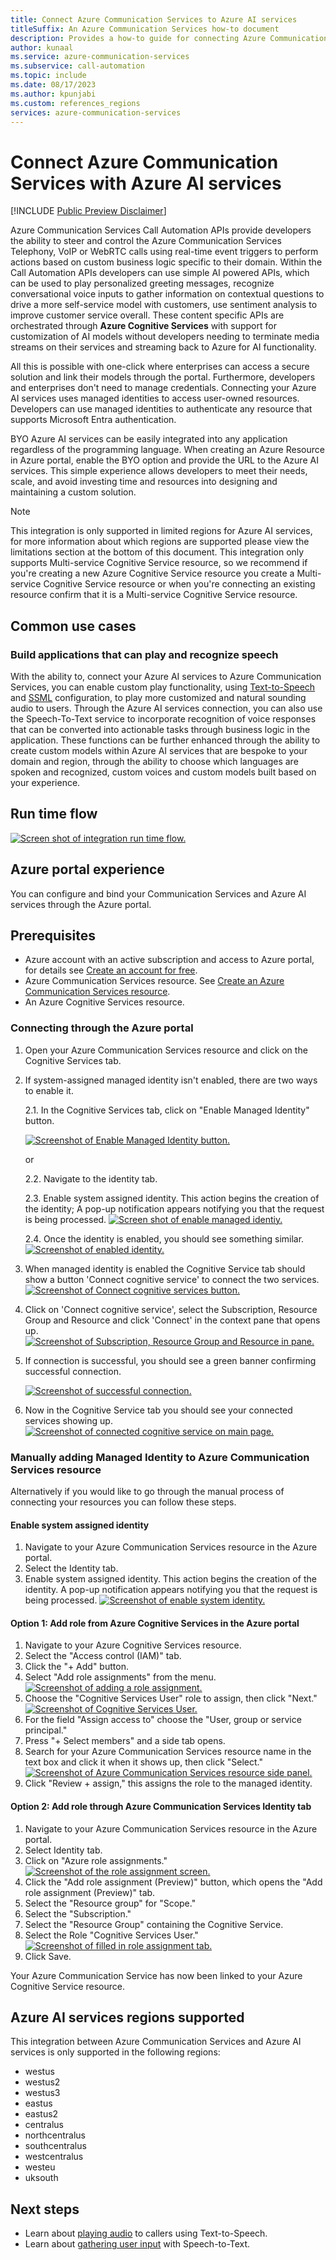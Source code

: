 ```yaml
---
title: Connect Azure Communication Services to Azure AI services
titleSuffix: An Azure Communication Services how-to document
description: Provides a how-to guide for connecting Azure Communication Services to Azure AI services.
author: kunaal
ms.service: azure-communication-services
ms.subservice: call-automation
ms.topic: include
ms.date: 08/17/2023
ms.author: kpunjabi
ms.custom: references_regions
services: azure-communication-services
---
```


# Connect Azure Communication Services with Azure AI services

[!INCLUDE [Public Preview Disclaimer](../../includes/public-preview-include-document.md)]


Azure Communication Services Call Automation APIs provide developers the ability to steer and control the Azure Communication Services Telephony, VoIP or WebRTC calls using real-time event triggers to perform actions based on custom business logic specific to their domain. Within the Call Automation APIs developers can use simple AI powered APIs, which can be used to play personalized greeting messages, recognize conversational voice inputs to gather information on contextual questions to drive a more self-service model with customers, use sentiment analysis to improve customer service overall. These content specific APIs are orchestrated through **Azure Cognitive Services** with support for customization of AI models without developers needing to terminate media streams on their services and streaming back to Azure for AI functionality. 

All this is possible with one-click where enterprises can access a secure solution and link their models through the portal. Furthermore, developers and enterprises don't need to manage credentials. Connecting your Azure AI services uses managed identities to access user-owned resources. Developers can use managed identities to authenticate any resource that supports Microsoft Entra authentication.

BYO Azure AI services can be easily integrated into any application regardless of the programming language. When creating an Azure Resource in Azure portal, enable the BYO option and provide the URL to the Azure AI services. This simple experience allows developers to meet their needs, scale, and avoid investing time and resources into designing and maintaining a custom solution.

> [!NOTE]
> This integration is only supported in limited regions for Azure AI services, for more information about which regions are supported please view the limitations section at the bottom of this document. This integration only supports Multi-service Cognitive Service resource, so we recommend if you're creating a new Azure Cognitive Service resource you create a Multi-service Cognitive Service resource or when you're connecting an existing resource confirm that it is a Multi-service Cognitive Service resource.

## Common use cases

### Build applications that can play and recognize speech 

With the ability to, connect your Azure AI services to Azure Communication Services, you can enable custom play functionality, using [Text-to-Speech](../../../../articles/cognitive-services/Speech-Service/text-to-speech.md) and [SSML](../../../../articles/cognitive-services/Speech-Service/speech-synthesis-markup.md) configuration, to play more customized and natural sounding audio to users. Through the Azure AI services connection, you can also use the Speech-To-Text service to incorporate recognition of voice responses that can be converted into actionable tasks through business logic in the application. These functions can be further enhanced through the ability to create custom models within Azure AI services that are bespoke to your domain and region, through the ability to choose which languages are spoken and recognized, custom voices and custom models built based on your experience. 

## Run time flow
[![Screen shot of integration run time flow.](./media/run-time-flow.png)](./media/run-time-flow.png#lightbox)

## Azure portal experience
You can configure and bind your Communication Services and Azure AI services through the Azure portal. 

## Prerequisites 
- Azure account with an active subscription and access to Azure portal, for details see [Create an account for free](https://azure.microsoft.com/free/).
- Azure Communication Services resource. See [Create an Azure Communication Services resource](../../quickstarts/create-communication-resource.md?tabs=windows&pivots=platform-azp). 
- An Azure Cognitive Services resource.

### Connecting through the Azure portal

1. Open your Azure Communication Services resource and click on the Cognitive Services tab.
2. If system-assigned managed identity isn't enabled, there are two ways to enable it.

   2.1. In the Cognitive Services tab, click on "Enable Managed Identity" button.
   
   [![Screenshot of Enable Managed Identity button.](./media/enabled-identity.png)](./media/enabled-identity.png#lightbox)

   or

   2.2. Navigate to the identity tab.
  
   2.3. Enable system assigned identity. This action begins the creation of the identity; A pop-up notification appears notifying you that the request is being processed.
  [![Screen shot of enable managed identiy.](./media/enable-system-identity.png)](./media/enable-system-identity.png#lightbox)

   2.4. Once the identity is enabled, you should see something similar.
   [![Screenshot of enabled identity.](./media/identity-saved.png)](./media/identity-saved.png#lightbox)

3. When managed identity is enabled the Cognitive Service tab should show a button 'Connect cognitive service' to connect the two services.
[![Screenshot of Connect cognitive services button.](./media/cognitive-services.png)](./media/cog-svc.png#lightbox)

4. Click on 'Connect cognitive service', select the Subscription, Resource Group and Resource and click 'Connect' in the context pane that opens up.
   [![Screenshot of Subscription, Resource Group and Resource in pane.](./media/choose-options.png)](./media/choose-options.png#lightbox)
5. If connection is successful, you should see a green banner confirming successful connection.

   [![Screenshot of successful connection.](./media/connected.png)](./media/connected.png#lightbox)

6. Now in the Cognitive Service tab you should see your connected services showing up. 
[![Screenshot of connected cognitive service on main page.](./media/new-entry-created.png)](./media/new-entry-created.png#lightbox)

### Manually adding Managed Identity to Azure Communication Services resource
Alternatively if you would like to go through the manual process of connecting your resources you can follow these steps.

#### Enable system assigned identity
1. Navigate to your Azure Communication Services resource in the Azure portal.
2. Select the Identity tab.
3. Enable system assigned identity. This action begins the creation of the identity. A pop-up notification appears notifying you that the request is being processed.
[![Screenshot of enable system identity.](./media/enable-system-identity.png)](./media/enable-system-identity.png#lightbox)

#### Option 1: Add role from Azure Cognitive Services in the Azure portal
1. Navigate to your Azure Cognitive Services resource.
2. Select the "Access control (IAM)" tab.
3. Click the "+ Add" button.
4. Select "Add role assignments" from the menu.
[![Screenshot of adding a role assignment.](./media/add-role.png)](./media/add-role.png#lightbox)
5. Choose the "Cognitive Services User" role to assign, then click "Next."
[![Screenshot of Cognitive Services User.](./media/cognitive-service-user.png)](media/cognitive-service-user.png#lightbox)
6. For the field "Assign access to" choose the "User, group or service principal."
7. Press "+ Select members" and a side tab opens.
8. Search for your Azure Communication Services resource name in the text box and click it when it shows up, then click "Select."
[![Screenshot of Azure Communication Services resource side panel.](./media/select-acs-resource.png)](./media/select-acs-resource.png#lightbox)
9. Click "Review + assign," this assigns the role to the managed identity.

#### Option 2: Add role through Azure Communication Services Identity tab
1. Navigate to your Azure Communication Services resource in the Azure portal.
2. Select Identity tab.
3. Click on "Azure role assignments."
[![Screenshot of the role assignment screen.](./media/add-role-acs.png)](./media/add-role-acs.png#lightbox)
4. Click the "Add role assignment (Preview)" button, which opens the "Add role assignment (Preview)" tab.
5. Select the "Resource group" for "Scope."
6. Select the "Subscription."
7. Select the "Resource Group" containing the Cognitive Service.
8. Select the Role "Cognitive Services User."
[![Screenshot of filled in role assignment tab.](./media/acs-roles-cognitive-services.png)](./media/acs-roles-cognitive-services.png#lightbox)
9. Click Save.

Your Azure Communication Service has now been linked to your Azure Cognitive Service resource.

## Azure AI services regions supported

This integration between Azure Communication Services and Azure AI services is only supported in the following regions:
- westus
- westus2
- westus3
- eastus
- eastus2
- centralus
- northcentralus
- southcentralus
- westcentralus
- westeu
- uksouth

## Next steps
- Learn about [playing audio](../../concepts/call-automation/play-action.md) to callers using Text-to-Speech.
- Learn about [gathering user input](../../concepts/call-automation/recognize-action.md) with Speech-to-Text.
